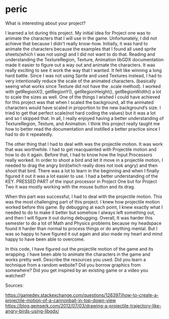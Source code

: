 # peric


What is interesting about your project? 

I learned a lot during this project. My initial idea for Project one was to animate the characters that I will use in the game. Unfortunately, I did not achieve that because I didn't really know-how. Initially, it was hard to animate the characters because the examples that I found all used sprite sheets(which I was not using) and I did not want to do that. Reading and understanding the TextureRegion, Texture, Animation libGDX documentation made it easier to figure out a way out and animate the characters. It was really exciting to see it work the way that I wanted. It felt like winning a long hard battle. Since I was not using Sprite and used Textures instead, I had to very intentionally reduce the scale of the animated characters. (basically seeing what works since Texture did not have the .scale method). I worked with getRegionX(), getRegionY(), getRegionHeight(), getRegionWidth() a lot to scale the sizes as well.
One of the things I wished I could have achieved for this project was that when I scaled the background, all the animated characters would have scaled in proportion to the new background’s size. I tried to get that perfect scale(not hard coding the values) but it was a lot and
 so I skipped that. In all, I really enjoyed having a better understanding of TextureRegion, Texture, and Animation. I think this project really taught me how to better read the documentation and instilled a better practice since I had to do it repeatedly.
 
The other thing that I had to deal with was the projectile motion. It was work that was worthwhile. I had to get reacquainted with Projectile motion and how to do it again. Before that, I had to know how the Input Processors really worked. In order to shoot a bird and let it move in a projectile motion, I needed to drag the angry bird(which really does not look angry) and then shoot that bird. There was a lot to learn in the beginning and when I finally figured it out it was a lot easier to use. I had a better understanding of the KEY. PRESSED PART of the input processor in Project One but for Project Two it was mostly working with the mouse button and its drag.

When this part was successful, I had to deal with the projectile motion. This was the most challenging part of this project. I knew how projectile motion worked before this game. By debugging at each point, I knew exactly what I needed to do to make it better but somehow I always left something out, and then I will figure it out during debugging. Overall, It was harder this semester to do a lot of Math and Physics problems because my headspace found it harder than normal to process things or do anything mental. But I was so happy to have figured it out again and also made my heart and mind happy to have been able to overcome.


In this code, I have figured out the projectile motion of the game and its wrapping. I have been able to animate the characters in the game and works pretty well.
Describe the resources you used. Did you learn a technique from a random website? Did you borrow graphics from somewhere? Did you get inspired by an existing game or a video you watched?

Sources: 

https://gamedev.stackexchange.com/questions/126397/how-to-create-a-projectile-motion-of-a-cannonball-in-top-down-view
https://blog.gemserk.com/2012/07/03/drawing-a-projectile-trajectory-like-angry-birds-using-libgdx/
